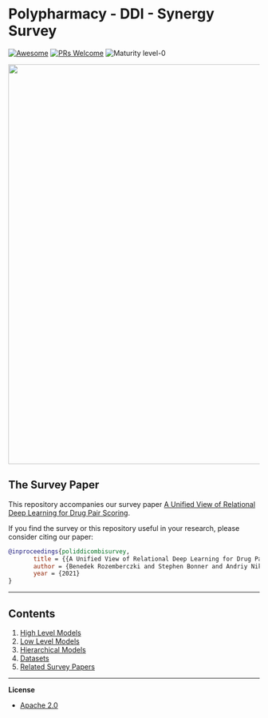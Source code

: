 # Polypharmacy - DDI - Synergy Survey
[![Awesome](https://cdn.rawgit.com/sindresorhus/awesome/d7305f38d29fed78fa85652e3a63e154dd8e8829/media/badge.svg)](https://github.com/sindresorhus/awesome)
[![PRs Welcome](https://img.shields.io/badge/PRs-welcome-brightgreen.svg?style=flat-square)](http://makeapullrequest.com)
![Maturity level-0](https://img.shields.io/badge/Maturity%20Level-ML--0-red)


<p align="center">
  <img width="800" src="https://github.com/AstraZeneca/polypharmacy-ddi-synergy-survey/blob/master/survey_eyecandy_black_and_white.jpg">
</p>



## The Survey Paper

This repository accompanies our survey paper [A Unified View of Relational Deep Learning for Drug Pair Scoring](https://arxiv.org/abs/2111.02916).

If you find the survey or this repository useful in your research, please consider citing our paper:

```bibtex
@inproceedings{poliddicombisurvey,
       title = {{A Unified View of Relational Deep Learning for Drug Pair Scoring}},
       author = {Benedek Rozemberczki and Stephen Bonner and Andriy Nikolov and Michaël Ughetto and Sebastian Nilsson and Eliseo Papa},
       year = {2021}
}
```
--------------------------------------------------------------------------------

## Contents  

1. [High Level Models](https://github.com/AstraZeneca/polypharmacy-ddi-synergy-survey/blob/master/chapters/high_level.md)
2. [Low Level Models](https://github.com/AstraZeneca/polypharmacy-ddi-synergy-survey/blob/master/chapters/low_level.md)
3. [Hierarchical Models](https://github.com/AstraZeneca/polypharmacy-ddi-synergy-survey/blob/master/chapters/hierarchical.md)
4. [Datasets](https://github.com/AstraZeneca/polypharmacy-ddi-synergy-survey/blob/master/chapters/dataset.md)  
5. [Related Survey Papers](https://github.com/AstraZeneca/polypharmacy-ddi-synergy-survey/blob/master/chapters/survey.md)  

--------------------------------------------------------------------------------

**License**

- [Apache 2.0](https://github.com/AstraZeneca/polypharmacy-ddi-synergy-survey/blob/master/LICENSE)

